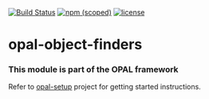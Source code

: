 [![Build Status](https://travis-ci.org/telligro/opal-object-finders.svg?branch=master)](https://travis-ci.org/telligro/opal-object-finders)  [![npm (scoped)](https://img.shields.io/npm/v/opal-page-object-finder.svg)](https://www.npmjs.com/package/@telligro/opal-page-object-finder) [![license](https://img.shields.io/github/license/telligro/opal-object-finders.svg)](LICENSE)
# opal-object-finders
### This module is part of the OPAL framework
Refer to  [opal-setup](https://github.com/telligro/opal-setup) project for getting started instructions.
